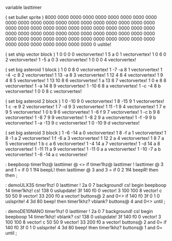 variable lasttimer

( set bullet sprite )
8000 0000 0000 0000 0000 0000 0000 0000
0000 0000 0000 0000 0000 0000 0000 0000
0000 0000 0000 0000 0000 0000 0000 0000
0000 0000 0000 0000 0000 0000 0000 0000
0000 0000 0000 0000 0000 0000 0000 0000
0000 0000 0000 0000 0000 0000 0000 0000
0000 0000 0000 0000 0000 0000 0000 0000
0000 0000 0000 0000 0000 0000 0000 0000
0 usltile!

( set ship vector block )
1 0 0 0 0 vectorvertex!
1 5 a 0 1 vectorvertex!
1 0 6 0 2 vectorvertex!
1 -5 a 0 3 vectorvertex!
1 0 0 0 4 vectorvertex!

( set big asteroid 1 block )
1 0 0 8 0 vectorvertex!
1 -7 -a 8 1 vectorvertex!
1 -4 -c 8 2 vectorvertex!
1 13 -a 8 3 vectorvertex!
1 12 4 8 4 vectorvertex!
1 9 4 8 5 vectorvertex!
1 13 10 8 6 vectorvertex!
1 a 13 8 7 vectorvertex!
1 0 e 8 8 vectorvertex!
1 -a 14 8 9 vectorvertex!
1 -10 6 8 a vectorvertex!
1 -c -4 8 b vectorvertex!
1 0 0 8 c vectorvertex!

( set big asteroid 2 block )
1 0 -10 9 0 vectorvertex!
1 8 -15 9 1 vectorvertex!
1 c -e 9 2 vectorvertex!
1 7 -d 9 3 vectorvertex!
1 11 -1 9 4 vectorvertex!
1 7 e 9 5 vectorvertex!
1 0 b 9 6 vectorvertex!
1 -6 f 9 7 vectorvertex!
1 -c b 9 8 vectorvertex!
1 -8 7 9 9 vectorvertex!
1 -8 2 9 a vectorvertex!
1 -f -9 9 b vectorvertex!
1 -a -13 9 c vectorvertex!
1 0 -10 9 d vectorvertex!

( set big asteroid 3 block )
1 -6 -14 a 0 vectorvertex!
1 8 -f a 1 vectorvertex!
1 8 -1 a 2 vectorvertex!
1 f -6 a 3 vectorvertex!
1 12 2 a 4 vectorvertex!
1 8 7 a 5 vectorvertex!
1 b c a 6 vectorvertex!
1 -4 14 a 7 vectorvertex!
1 -d 14 a 8 vectorvertex!
1 -11 11 a 9 vectorvertex!
1 -11 0 a a vectorvertex!
1 -10 -7 a b vectorvertex!
1 -6 -14 a c vectorvertex!

: beepboop
  timer1hz@ lasttimer @ <>
  if
    timer1hz@ lasttimer !
    lasttimer @ 3 and 1 = if
      0 1 1f4 beepL! then
    lasttimer @ 3 and 3 = if
      0 2 1f4 beepR! then
  then ;

: demoULX3S
  timer1hz! 0 lasttimer !
  2a 0 7 background! cs!
  begin
    beepboop
    14 timer1khz! cs!
    138 0 uslupdate!
    3f 140 f0 0 vector!
    3 100 100 8 vector!
    c 50 50 9 vector!
    33 200 f0 a vector!
    buttons@ 2 and 0<> if 
      140 f0 3f 0 1 0 uslsprite!
      4 3d 80 beep! then
      timer1khz? vblank?
    buttons@ 4 and 0<>
  until ;

: demoDE10NANO
  timer1hz! 0 lasttimer !
  2a 0 7 background! cs!
  begin
    beepboop
    14 timer1khz! vblank? cs!
    138 0 uslupdate!
    3f 140 f0 0 vector!
    3 100 100 8 vector!
    c 50 50 9 vector!
    33 200 f0 a vector!
    buttons@ 2 and 0= if 
      140 f0 3f 0 1 0 uslsprite!
      4 3d 80 beep! then
    timer1khz?
    buttons@ 1 and 0=
  until ;
  
